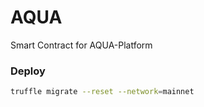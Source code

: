 # AQUA
Smart Contract for AQUA-Platform

### Deploy

```bash
truffle migrate --reset --network=mainnet
```
